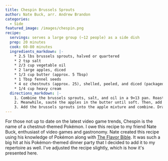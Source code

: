```yaml
---
title: Chespin Brussels Sprouts
author: Nate Buck, arr. Andrew Brandon
categories:
  - Side
featured_image: /images/chespin.png
recipe:
  servings: serves a large group (~12 people) as a side dish
  prep: 20 minutes
  cook: 60-80 minutes
  ingredients_markdown: |-
    * 2.5 lbs brussels sprouts, halved or quartered
    * 2 tsp salt
    * 2/3 cup vegetable oil
    * 2 large apples, diced
    * 1/3 cup butter (approx. 5 Tbsp)
    * 1 Tbsp fennel seeds
    * 4 oz chestnuts (approx. 25), shelled, peeled, and diced (packaged pre-roasted chestnuts are fine). Pecans can be used if chestnuts are unavailable
    * 1/4 cup heavy cream
  directions_markdown: |-
    1. Combine the brussels sprouts, salt, and oil in a 9×13 pan. Roast at 375 °F until fragrant (approx. 45 minutes), stirring partway through.
    2. Meanwhile, sauté the apples in the butter until soft. Then, add the fennel seeds and chestnuts and sauté for a few minutes more. Remove from heat and stir in the heavy cream.
    3. Add the brussels sprouts into the apple mixture and combine. Drain excess liquid from the 9×13 baking pan, then move the entire mixture back into the baking pan and bake for another 15-20 minutes, until the brussels sprouts are soft.
---
```

For those not up to date on the latest video game trends, Chespin is the name of a chestnut-themed Pokémon. I owe this recipe to my friend Nate Buck, enthusiast of video games and gastronomy.
Nate created this recipe using his knowledge of Pokémon along with [The Flavor Bible](https://karenandandrew.com/books/the-flavor-bible/). It was such a big hit at his Pokémon-themed dinner party that I decided to add it to my repertoire as well. I've adjusted the recipe slightly, which is how it's presented here.